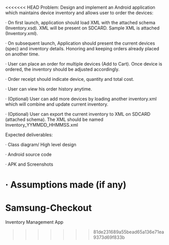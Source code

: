 <<<<<<< HEAD
Problem:
Design and implement an Android application which maintains device inventory and allows user to order the devices:

·  On first launch, application should load XML with the attached schema (Inventory.xsd). XML will be present on SDCARD. Sample XML is attached (Inventory.xml).

·  On subsequent launch, Application should present the current devices (spec) and inventory details. Honoring and keeping orders already placed on another time.

·  User can place an order for multiple devices (Add to Cart). Once device is ordered, the inventory should be adjusted accordingly.

·  Order receipt should indicate device, quantity and total cost.

·  User can view his order history anytime.

·  (Optional) User can add more devices by loading another inventory.xml which will combine and update current inventory.

·  (Optional) User can export the current inventory to XML on SDCARD (attached schema). The XML should be named Inventory_YYMMDD_HHMMSS.xml

 

Expected deliverables:

·  Class diagram/ High level design

·  Android source code

·  APK and Screenshots

·  Assumptions made (if any)
=======
# Samsung-Checkout
Inventory Management App
>>>>>>> 81de231689a55bead65a136e71ea9373d69f833b
